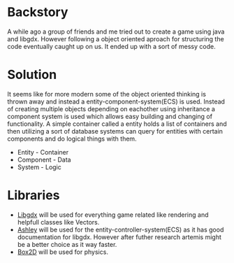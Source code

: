 # Backstory
A while ago a group of friends and me tried out to create a game using java and libgdx. However following a object oriented aproach for structuring the code eventually caught up on us. It ended up with a sort of messy code.
# Solution
It seems like for more modern some of the object oriented thinking is thrown away and instead a entity-component-system(ECS) is used. Instead of creating multiple objects depending on eachother using inheritance a component system is used which allows easy building and changing of functionality. A simple container called a entity holds a list of containers and then utilizing a sort of database systems can query for entities with certain components and do logical things with them.
* Entity - Container
* Component - Data
* System - Logic

# Libraries
* [Libgdx](https://libgdx.badlogicgames.com/) will be used for everything game related like rendering and helpfull classes like Vectors.
* [Ashley](https://github.com/libgdx/ashley) will be used for the entity-controller-system(ECS) as it has good documentation for libgdx. However after futher research artemis might be a better choice as it way faster.
* [Box2D](http://box2d.org/) will be used for physics.
